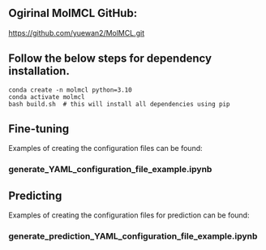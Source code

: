 ## Ogirinal MolMCL GitHub:
https://github.com/yuewan2/MolMCL.git

## Follow the below steps for dependency installation.
```
conda create -n molmcl python=3.10
conda activate molmcl
bash build.sh  # this will install all dependencies using pip
```
## Fine-tuning
Examples of creating the configuration files can be found:

### generate_YAML_configuration_file_example.ipynb

## Predicting
Examples of creating the configuration files for prediction can be found:

### generate_prediction_YAML_configuration_file_example.ipynb
